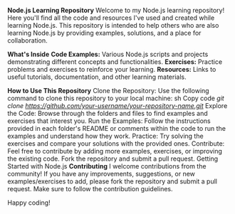 **Node.js Learning Repository**
Welcome to my Node.js learning repository! Here you'll find all the code and resources I've used and created while learning Node.js. This repository is intended to help others who are also learning Node.js by providing examples, solutions, and a place for collaboration.

**What's Inside**
**Code Examples:** Various Node.js scripts and projects demonstrating different concepts and functionalities.
**Exercises:** Practice problems and exercises to reinforce your learning.
**Resources:** Links to useful tutorials, documentation, and other learning materials.

**How to Use This Repository**
Clone the Repository: Use the following command to clone this repository to your local machine:
sh
Copy code
_git clone https://github.com/your-username/your-repository-name.git_
Explore the Code: Browse through the folders and files to find examples and exercises that interest you.
Run the Examples: Follow the instructions provided in each folder's README or comments within the code to run the examples and understand how they work.
Practice: Try solving the exercises and compare your solutions with the provided ones.
Contribute: Feel free to contribute by adding more examples, exercises, or improving the existing code. Fork the repository and submit a pull request.
Getting Started with Node.js
**Contributing**
I welcome contributions from the community! If you have any improvements, suggestions, or new examples/exercises to add, please fork the repository and submit a pull request. Make sure to follow the contribution guidelines.

Happy coding!
